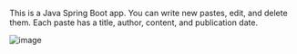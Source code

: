 This is a Java Spring Boot app. You can write new pastes, edit, and delete them. Each paste has a title, author, content, and publication date.

![image](https://github.com/rocsi13/PasteBinClone/assets/103496696/fb587a8a-c23d-4b23-8433-9868ae5ae746)
